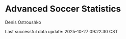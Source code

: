 # Advanced Soccer Statistics
Denis Ostroushko

<!-- gfm -->

Last successful data update: 2025-10-27 09:22:30 CST

